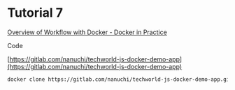 # Tutorial 7

[Overview of Workflow with Docker - Docker in Practice](https://www.youtube.com/watch?v=YdKUkDe22RA)

Code

[https://gitlab.com/nanuchi/techworld-js-docker-demo-app](https://gitlab.com/nanuchi/techworld-js-docker-demo-app)

```sh
docker clone https://gitlab.com/nanuchi/techworld-js-docker-demo-app.git
```
